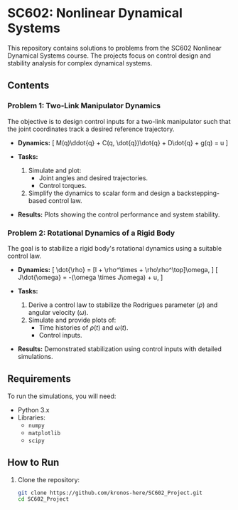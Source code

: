 # SC602: Nonlinear Dynamical Systems

This repository contains solutions to problems from the SC602 Nonlinear Dynamical Systems course. The projects focus on control design and stability analysis for complex dynamical systems.

## Contents

### Problem 1: Two-Link Manipulator Dynamics
The objective is to design control inputs for a two-link manipulator such that the joint coordinates track a desired reference trajectory.

- **Dynamics:**
  \[
  M(q)\ddot{q} + C(q, \dot{q})\dot{q} + D\dot{q} + g(q) = u
  \]

- **Tasks:**
  1. Simulate and plot:
      - Joint angles and desired trajectories.
      - Control torques.
  2. Simplify the dynamics to scalar form and design a backstepping-based control law.

- **Results:** Plots showing the control performance and system stability.

### Problem 2: Rotational Dynamics of a Rigid Body
The goal is to stabilize a rigid body's rotational dynamics using a suitable control law.

- **Dynamics:**
  \[
  \dot{\rho} = [I + \rho^\times + \rho\rho^\top]\omega,
  \]
  \[
  J\dot{\omega} = -(\omega \times J\omega) + u,
  \]

- **Tasks:**
  1. Derive a control law to stabilize the Rodrigues parameter ($\rho$) and angular velocity ($\omega$).
  2. Simulate and provide plots of:
      - Time histories of $\rho(t)$ and $\omega(t)$.
      - Control inputs.

- **Results:** Demonstrated stabilization using control inputs with detailed simulations.

## Requirements

To run the simulations, you will need:
- Python 3.x
- Libraries:
  - `numpy`
  - `matplotlib`
  - `scipy`

## How to Run

1. Clone the repository:
   ```bash
   git clone https://github.com/kronos-here/SC602_Project.git
   cd SC602_Project
